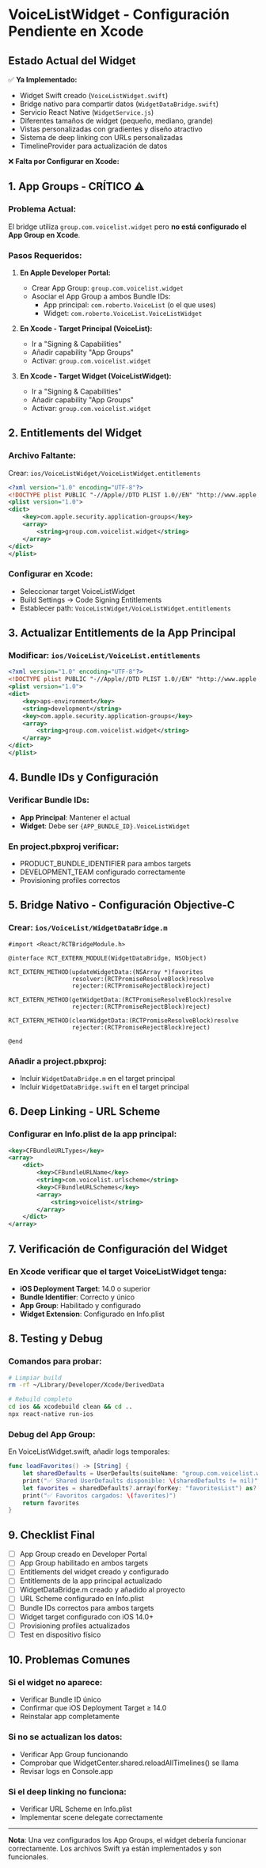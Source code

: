 # VoiceListWidget - Configuración Pendiente en Xcode

## Estado Actual del Widget

✅ **Ya Implementado:**
- Widget Swift creado (`VoiceListWidget.swift`)
- Bridge nativo para compartir datos (`WidgetDataBridge.swift`)
- Servicio React Native (`WidgetService.js`)
- Diferentes tamaños de widget (pequeño, mediano, grande)
- Vistas personalizadas con gradientes y diseño atractivo
- Sistema de deep linking con URLs personalizadas
- TimelineProvider para actualización de datos

❌ **Falta por Configurar en Xcode:**

## 1. App Groups - CRÍTICO ⚠️

### Problema Actual:
El bridge utiliza `group.com.voicelist.widget` pero **no está configurado el App Group en Xcode**.

### Pasos Requeridos:
1. **En Apple Developer Portal:**
   - Crear App Group: `group.com.voicelist.widget`
   - Asociar el App Group a ambos Bundle IDs:
     - App principal: `com.roberto.VoiceList` (o el que uses)
     - Widget: `com.roberto.VoiceList.VoiceListWidget`

2. **En Xcode - Target Principal (VoiceList):**
   - Ir a "Signing & Capabilities"
   - Añadir capability "App Groups"
   - Activar: `group.com.voicelist.widget`

3. **En Xcode - Target Widget (VoiceListWidget):**
   - Ir a "Signing & Capabilities" 
   - Añadir capability "App Groups"
   - Activar: `group.com.voicelist.widget`

## 2. Entitlements del Widget

### Archivo Faltante:
Crear: `ios/VoiceListWidget/VoiceListWidget.entitlements`

```xml
<?xml version="1.0" encoding="UTF-8"?>
<!DOCTYPE plist PUBLIC "-//Apple//DTD PLIST 1.0//EN" "http://www.apple.com/DTDs/PropertyList-1.0.dtd">
<plist version="1.0">
<dict>
    <key>com.apple.security.application-groups</key>
    <array>
        <string>group.com.voicelist.widget</string>
    </array>
</dict>
</plist>
```

### Configurar en Xcode:
- Seleccionar target VoiceListWidget
- Build Settings → Code Signing Entitlements
- Establecer path: `VoiceListWidget/VoiceListWidget.entitlements`

## 3. Actualizar Entitlements de la App Principal

### Modificar: `ios/VoiceList/VoiceList.entitlements`

```xml
<?xml version="1.0" encoding="UTF-8"?>
<!DOCTYPE plist PUBLIC "-//Apple//DTD PLIST 1.0//EN" "http://www.apple.com/DTDs/PropertyList-1.0.dtd">
<plist version="1.0">
<dict>
    <key>aps-environment</key>
    <string>development</string>
    <key>com.apple.security.application-groups</key>
    <array>
        <string>group.com.voicelist.widget</string>
    </array>
</dict>
</plist>
```

## 4. Bundle IDs y Configuración

### Verificar Bundle IDs:
- **App Principal**: Mantener el actual
- **Widget**: Debe ser `{APP_BUNDLE_ID}.VoiceListWidget`

### En project.pbxproj verificar:
- PRODUCT_BUNDLE_IDENTIFIER para ambos targets
- DEVELOPMENT_TEAM configurado correctamente
- Provisioning profiles correctos

## 5. Bridge Nativo - Configuración Objective-C

### Crear: `ios/VoiceList/WidgetDataBridge.m`

```objc
#import <React/RCTBridgeModule.h>

@interface RCT_EXTERN_MODULE(WidgetDataBridge, NSObject)

RCT_EXTERN_METHOD(updateWidgetData:(NSArray *)favorites
                  resolver:(RCTPromiseResolveBlock)resolve
                  rejecter:(RCTPromiseRejectBlock)reject)

RCT_EXTERN_METHOD(getWidgetData:(RCTPromiseResolveBlock)resolve
                  rejecter:(RCTPromiseRejectBlock)reject)

RCT_EXTERN_METHOD(clearWidgetData:(RCTPromiseResolveBlock)resolve
                  rejecter:(RCTPromiseRejectBlock)reject)

@end
```

### Añadir a project.pbxproj:
- Incluir `WidgetDataBridge.m` en el target principal
- Incluir `WidgetDataBridge.swift` en el target principal

## 6. Deep Linking - URL Scheme

### Configurar en Info.plist de la app principal:

```xml
<key>CFBundleURLTypes</key>
<array>
    <dict>
        <key>CFBundleURLName</key>
        <string>com.voicelist.urlscheme</string>
        <key>CFBundleURLSchemes</key>
        <array>
            <string>voicelist</string>
        </array>
    </dict>
</array>
```

## 7. Verificación de Configuración del Widget

### En Xcode verificar que el target VoiceListWidget tenga:
- **iOS Deployment Target**: 14.0 o superior
- **Bundle Identifier**: Correcto y único
- **App Group**: Habilitado y configurado
- **Widget Extension**: Configurado en Info.plist

## 8. Testing y Debug

### Comandos para probar:
```bash
# Limpiar build
rm -rf ~/Library/Developer/Xcode/DerivedData

# Rebuild completo
cd ios && xcodebuild clean && cd ..
npx react-native run-ios
```

### Debug del App Group:
En VoiceListWidget.swift, añadir logs temporales:
```swift
func loadFavorites() -> [String] {
    let sharedDefaults = UserDefaults(suiteName: "group.com.voicelist.widget")
    print("✅ Shared UserDefaults disponible: \(sharedDefaults != nil)")
    let favorites = sharedDefaults?.array(forKey: "favoritesList") as? [String] ?? []
    print("✅ Favoritos cargados: \(favorites)")
    return favorites
}
```

## 9. Checklist Final

- [ ] App Group creado en Developer Portal
- [ ] App Group habilitado en ambos targets
- [ ] Entitlements del widget creado y configurado
- [ ] Entitlements de la app principal actualizado
- [ ] WidgetDataBridge.m creado y añadido al proyecto
- [ ] URL Scheme configurado en Info.plist
- [ ] Bundle IDs correctos para ambos targets
- [ ] Widget target configurado con iOS 14.0+
- [ ] Provisioning profiles actualizados
- [ ] Test en dispositivo físico

## 10. Problemas Comunes

### Si el widget no aparece:
- Verificar Bundle ID único
- Confirmar que iOS Deployment Target ≥ 14.0
- Reinstalar app completamente

### Si no se actualizan los datos:
- Verificar App Group funcionando
- Comprobar que WidgetCenter.shared.reloadAllTimelines() se llama
- Revisar logs en Console.app

### Si el deep linking no funciona:
- Verificar URL Scheme en Info.plist
- Implementar scene delegate correctamente

---

**Nota**: Una vez configurados los App Groups, el widget debería funcionar correctamente. Los archivos Swift ya están implementados y son funcionales.